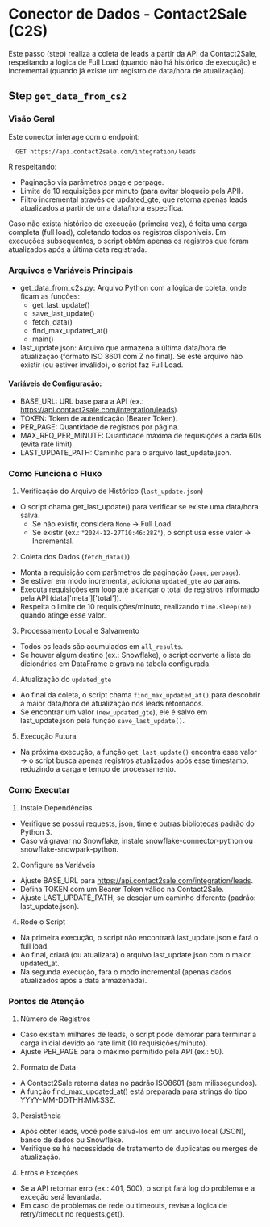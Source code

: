 # Conector de Dados - Contact2Sale (C2S)

Este passo (step) realiza a coleta de leads a partir da API da Contact2Sale, 
respeitando a lógica de Full Load (quando não há histórico de execução) 
e Incremental (quando já existe um registro de data/hora de atualização).

## Step `get_data_from_cs2` 

### Visão Geral

Este conector interage com o endpoint:

```
  GET https://api.contact2sale.com/integration/leads
```
R
respeitando:

- Paginação via parâmetros page e perpage.
- Limite de 10 requisições por minuto (para evitar bloqueio pela API).
- Filtro incremental através de updated_gte, que retorna apenas leads atualizados a partir de uma data/hora específica.

Caso não exista histórico de execução (primeira vez), é feita uma carga completa (full load), coletando todos os registros disponíveis. Em execuções subsequentes, o script obtém apenas os registros que foram atualizados após a última data registrada.

### Arquivos e Variáveis Principais

- get_data_from_c2s.py: Arquivo Python com a lógica de coleta, onde ficam as funções:
    - get_last_update()
    - save_last_update()
    - fetch_data()
    - find_max_updated_at()
    - main()
- last_update.json: Arquivo que armazena a última data/hora de atualização (formato ISO 8601 com Z no final). Se este arquivo não existir (ou estiver inválido), o script faz Full Load.

#### Variáveis de Configuração:

- BASE_URL: URL base para a API (ex.: https://api.contact2sale.com/integration/leads).
- TOKEN: Token de autenticação (Bearer Token).
- PER_PAGE: Quantidade de registros por página.
- MAX_REQ_PER_MINUTE: Quantidade máxima de requisições a cada 60s (evita rate limit).
- LAST_UPDATE_PATH: Caminho para o arquivo last_update.json.

### Como Funciona o Fluxo

1. Verificação do Arquivo de Histórico (`last_update.json`)

- O script chama get_last_update() para verificar se existe uma data/hora salva.
    - Se não existir, considera `None` → Full Load.
    - Se existir (ex.: `"2024-12-27T10:46:28Z"`), o script usa esse valor → Incremental.

2. Coleta dos Dados (`fetch_data()`)

- Monta a requisição com parâmetros de paginação (`page`, `perpage`).
- Se estiver em modo incremental, adiciona `updated_gte` ao params.
- Executa requisições em loop até alcançar o total de registros informado pela API (data['meta']['total']).
- Respeita o limite de 10 requisições/minuto, realizando `time.sleep(60)` quando atinge esse valor.

3. Processamento Local e Salvamento

- Todos os leads são acumulados em `all_results`.
- Se houver algum destino (ex.: Snowflake), o script converte a lista de dicionários em DataFrame e grava na tabela configurada.

4. Atualização do `updated_gte`

- Ao final da coleta, o script chama `find_max_updated_at()` para descobrir a maior data/hora de atualização nos leads retornados.
- Se encontrar um valor (`new_updated_gte`), ele é salvo em last_update.json pela função `save_last_update()`.

5. Execução Futura

- Na próxima execução, a função `get_last_update()` encontra esse valor
    → o script busca apenas registros atualizados após esse timestamp, reduzindo a carga e tempo de processamento.
    
### Como Executar

1. Instale Dependências

- Verifique se possui requests, json, time e outras bibliotecas padrão do Python 3.
- Caso vá gravar no Snowflake, instale snowflake-connector-python ou snowflake-snowpark-python.

2. Configure as Variáveis

- Ajuste BASE_URL para https://api.contact2sale.com/integration/leads.
- Defina TOKEN com um Bearer Token válido na Contact2Sale.
- Ajuste LAST_UPDATE_PATH, se desejar um caminho diferente (padrão: last_update.json).

4. Rode o Script

- Na primeira execução, o script não encontrará last_update.json e fará o full load.
- Ao final, criará (ou atualizará) o arquivo last_update.json com o maior updated_at.
- Na segunda execução, fará o modo incremental (apenas dados atualizados após a data armazenada).

### Pontos de Atenção

1. Número de Registros

- Caso existam milhares de leads, o script pode demorar para terminar a carga inicial devido ao rate limit (10 requisições/minuto).
- Ajuste PER_PAGE para o máximo permitido pela API (ex.: 50).

2. Formato de Data

- A Contact2Sale retorna datas no padrão ISO8601 (sem milissegundos).
- A função find_max_updated_at() está preparada para strings do tipo YYYY-MM-DDTHH:MM:SSZ.

3. Persistência

- Após obter leads, você pode salvá-los em um arquivo local (JSON), banco de dados ou Snowflake.
- Verifique se há necessidade de tratamento de duplicatas ou merges de atualização.

4. Erros e Exceções

- Se a API retornar erro (ex.: 401, 500), o script fará log do problema e a exceção será levantada.
- Em caso de problemas de rede ou timeouts, revise a lógica de retry/timeout no requests.get().